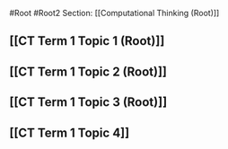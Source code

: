 #Root #Root2 Section: [[Computational Thinking (Root)]]
## [[CT Term 1 Topic 1 (Root)]]
## [[CT Term 1 Topic 2 (Root)]]
## [[CT Term 1 Topic 3 (Root)]]
## [[CT Term 1 Topic 4]]
